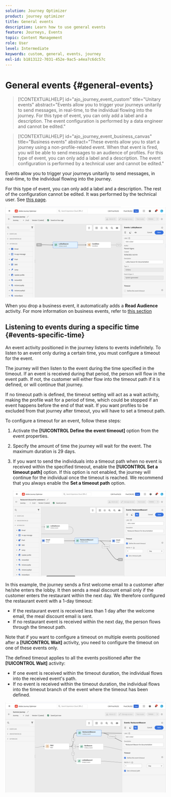 ```yaml
---
solution: Journey Optimizer
product: journey optimizer
title: General events
description: Learn how to use general events
feature: Journeys, Events
topic: Content Management
role: User
level: Intermediate
keywords: custom, general, events, journey
exl-id: b1813122-7031-452e-9ac5-a4ea7c6dc57c
---
```

# General events {#general-events}

>[!CONTEXTUALHELP]
>id="ajo_journey_event_custom"
>title="Unitary events"
>abstract="Events allow you to trigger your journeys unitarily to send messages, in real-time, to the individual flowing into the journey. For this type of event, you can only add a label and a description. The event configuration is performed by a data engineer and cannot be edited."

>[!CONTEXTUALHELP]
>id="ajo_journey_event_business_canvas"
>title="Business events"
>abstract="These events allow you to start a journey using a non-profile-related event. When that event is fired, you will be able to send messages to an audience of profiles. For this type of event, you can only add a label and a description. The event configuration is performed by a technical user and cannot be edited."

Events allow you to trigger your journeys unitarily to send messages, in real-time, to the individual flowing into the journey.

For this type of event, you can only add a label and a description. The rest of the configuration cannot be edited. It was performed by the technical user. See [this page](../event/about-events.md).

![](assets/general-events.png)

When you drop a business event, it automatically adds a **Read Audience** activity. For more information on business events, refer to [this section](../event/about-events.md) 

## Listening to events during a specific time {#events-specific-time}

An event activity positioned in the journey listens to events indefinitely. To listen to an event only during a certain time, you must configure a timeout for the event.

The journey will then listen to the event during the time specified in the timeout. If an event is received during that period, the person will flow in the event path. If not, the customer will either flow into the timeout path if it is defined, or will continue that journey.

If no timeout path is defined, the timeout setting will act as a wait activity, making the profile wait for a period of time, which could be stopped if an event happens before the end of that wait. If you want profiles to be excluded from that journey after timeout, you will have to set a timeout path.

To configure a timeout for an event, follow these steps:

1. Activate the **[!UICONTROL Define the event timeout]** option from the event properties.

1. Specify the amount of time the journey will wait for the event. The maximum duration is 29 days.

1. If you want to send the individuals into a timeout path when no event is received within the specified timeout, enable the **[!UICONTROL Set a timeout path]** option. If this option is not enabled, the journey will continue for the individual once the timeout is reached. We recommend that you always enable the **Set a timeout path** option.

    ![](assets/event-timeout.png)

In this example, the journey sends a first welcome email to a customer after he/she enters the lobby. It then sends a meal discount email only if the customer enters the restaurant within the next day. We therefore configured the restaurant event with a 1-day timeout:

* If the restaurant event is received less than 1 day after the welcome email, the meal discount email is sent.
* If no restaurant event is received within the next day, the person flows through the timeout path.

Note that if you want to configure a timeout on multiple events positioned after a **[!UICONTROL Wait]** activity, you need to configure the timeout on one of these events only.

The defined timeout applies to all the events positioned after the **[!UICONTROL Wait]** activity:

* If one event is received within the timeout duration, the individual flows into the received event's path.
* If no event is received within the timeout duration, the individual flows into the timeout branch of the event where the timeout has been defined.

![](assets/event-timeout-group.png)
